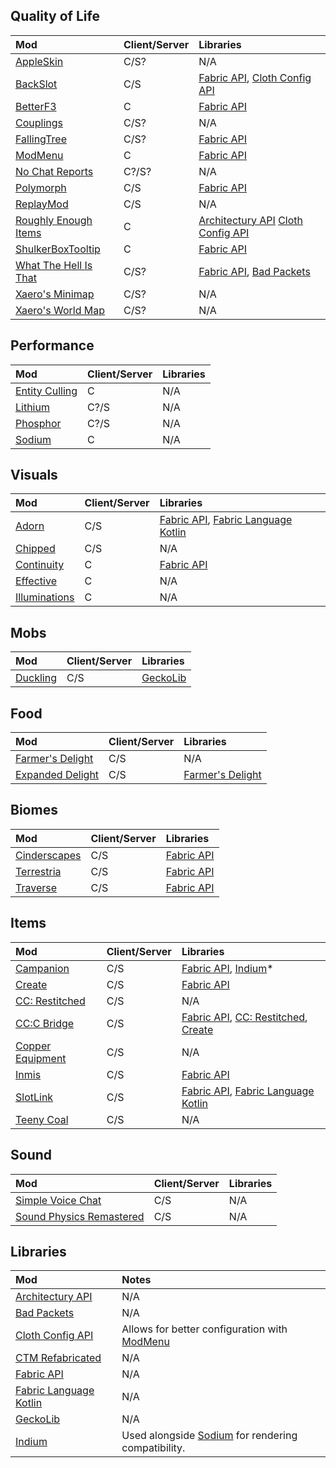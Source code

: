 ## Quality of Life

| Mod                     | Client/Server | Libraries                             |
| :---------------------- | :------------ | :------------------------------------ |
| [AppleSkin]             | C/S?          | N/A                                   |
| [BackSlot]              | C/S           | [Fabric API], [Cloth Config API]      |
| [BetterF3]              | C             | [Fabric API]                          |
| [Couplings]             | C/S?          | N/A                                   |
| [FallingTree]           | C/S?          | [Fabric API]                          |
| [ModMenu]               | C             | [Fabric API]                          |
| [No Chat Reports]       | C?/S?         | N/A                                   |
| [Polymorph]             | C/S           | [Fabric API]                          |
| [ReplayMod]             | C/S           | N/A                                   |
| [Roughly Enough Items]  | C             | [Architectury API] [Cloth Config API] |
| [ShulkerBoxTooltip]     | C             | [Fabric API]                          |
| [What The Hell Is That] | C/S?          | [Fabric API], [Bad Packets]           |
| [Xaero's Minimap]       | C/S?          | N/A                                   |
| [Xaero's World Map]     | C/S?          | N/A                                   |

## Performance

| Mod              | Client/Server | Libraries |
| :--------------- | :------------ | :-------- |
| [Entity Culling] | C             | N/A       |
| [Lithium]        | C?/S          | N/A       |
| [Phosphor]       | C?/S          | N/A       |
| [Sodium]         | C             | N/A       |

## Visuals

| Mod             | Client/Server | Libraries                              |
| :-------------- | :------------ | :------------------------------------- |
| [Adorn]         | C/S           | [Fabric API], [Fabric Language Kotlin] |
| [Chipped]       | C/S           | N/A                                    |
| [Continuity]    | C             | [Fabric API]                           |
| [Effective]     | C             | N/A                                    |
| [Illuminations] | C             | N/A                                    |

## Mobs

| Mod        | Client/Server | Libraries  |
| :--------- | :------------ | :--------- |
| [Duckling] | C/S           | [GeckoLib] |

## Food

| Mod                | Client/Server | Libraries          |
| :----------------- | :------------ | :----------------- |
| [Farmer's Delight] | C/S           | N/A                |
| [Expanded Delight] | C/S           | [Farmer's Delight] |

## Biomes

| Mod            | Client/Server | Libraries    |
| :------------- | :------------ | :----------- |
| [Cinderscapes] | C/S           | [Fabric API] |
| [Terrestria]   | C/S           | [Fabric API] |
| [Traverse]     | C/S           | [Fabric API] |

## Items

| Mod                | Client/Server | Libraries                                |
| :----------------- | :------------ | :--------------------------------------- |
| [Campanion]        | C/S           | [Fabric API], [Indium]*                  |
| [Create]           | C/S           | [Fabric API]                             |
| [CC: Restitched]   | C/S           | N/A                                      |
| [CC:C Bridge]      | C/S           | [Fabric API], [CC: Restitched], [Create] |
| [Copper Equipment] | C/S           | N/A                                      |
| [Inmis]            | C/S           | [Fabric API]                             |
| [SlotLink]         | C/S           | [Fabric API], [Fabric Language Kotlin]   |
| [Teeny Coal]       | C/S           | N/A                                      |

## Sound

| Mod                        | Client/Server | Libraries |
| :------------------------- | :------------ | :-------- |
| [Simple Voice Chat]        | C/S           | N/A       |
| [Sound Physics Remastered] | C/S           | N/A       |

## Libraries

| Mod                      | Notes                                                |
| :----------------------- | :--------------------------------------------------- |
| [Architectury API]       | N/A                                                  |
| [Bad Packets]            | N/A                                                  |
| [Cloth Config API]       | Allows for better configuration with [ModMenu]       |
| [CTM Refabricated]       | N/A                                                  |
| [Fabric API]             | N/A                                                  |
| [Fabric Language Kotlin] | N/A                                                  |
| [GeckoLib]               | N/A                                                  |
| [Indium]                 | Used alongside [Sodium] for rendering compatibility. |

<!-- QUALITY OF LIFE -->

[AppleSkin]: https://www.curseforge.com/minecraft/mc-mods/appleskin
[BackSlot]: https://www.curseforge.com/minecraft/mc-mods/backslot
[BetterF3]: https://www.curseforge.com/minecraft/mc-mods/betterf3
[Couplings]: https://www.curseforge.com/minecraft/mc-mods/couplings
[FallingTree]: https://www.curseforge.com/minecraft/mc-mods/falling-tree
[ModMenu]: https://www.curseforge.com/minecraft/mc-mods/modmenu
[No Chat Reports]: https://www.curseforge.com/minecraft/mc-mods/no-chat-reports
[Polymorph]: https://www.curseforge.com/minecraft/mc-mods/polymorph-fabric
[ReplayMod]: https://www.replaymod.com/
[Roughly Enough Items]: https://www.curseforge.com/minecraft/mc-mods/roughly-enough-items
[ShulkerBoxTooltip]: https://www.curseforge.com/minecraft/mc-mods/shulkerboxtooltip
[What The Hell Is That]: https://www.curseforge.com/minecraft/mc-mods/wthit
[Xaero's Minimap]: https://www.curseforge.com/minecraft/mc-mods/xaeros-minimap
[Xaero's World Map]: https://www.curseforge.com/minecraft/mc-mods/xaeros-world-map

<!-- PERFORMANCE -->

[Entity Culling]: https://www.curseforge.com/minecraft/mc-mods/entityculling
[Lithium]: https://www.curseforge.com/minecraft/mc-mods/lithium
[Phosphor]: https://www.curseforge.com/minecraft/mc-mods/phosphor
[Sodium]: https://www.curseforge.com/minecraft/mc-mods/sodium

<!-- VISUALS -->

[Adorn]: https://www.curseforge.com/minecraft/mc-mods/adorn
[Chipped]: https://www.curseforge.com/minecraft/mc-mods/chipped
[Continuity]: https://www.curseforge.com/minecraft/mc-mods/continuity
[Effective]: https://www.curseforge.com/minecraft/mc-mods/effective
[Illuminations]: https://www.curseforge.com/minecraft/mc-mods/illuminations

<!-- MOBS -->

[Duckling]: https://www.curseforge.com/minecraft/mc-mods/duckling

<!-- FOOD -->

[Farmer's Delight]: https://www.curseforge.com/minecraft/mc-mods/farmers-delight-fabric
[Expanded Delight]: https://www.curseforge.com/minecraft/mc-mods/expanded-delight

<!-- BIOMES -->

[Cinderscapes]: https://www.curseforge.com/minecraft/mc-mods/cinderscapes
[Terrestria]: https://www.curseforge.com/minecraft/mc-mods/terrestria
[Traverse]: https://www.curseforge.com/minecraft/mc-mods/traverse

<!-- ITEMS -->

[Campanion]: https://www.curseforge.com/minecraft/mc-mods/campanion
[Create]: https://www.curseforge.com/minecraft/mc-mods/create-fabric
[CC: Restitched]: https://www.curseforge.com/minecraft/mc-mods/cc-restitched
[CC:C Bridge]: https://www.curseforge.com/minecraft/mc-mods/cccbridge
[Copper Equipment]: https://www.curseforge.com/minecraft/mc-mods/copper-equipment
[Inmis]: https://www.curseforge.com/minecraft/mc-mods/inmis
[SlotLink]: https://www.curseforge.com/minecraft/mc-mods/slotlink
[Teeny Coal]: https://www.curseforge.com/minecraft/mc-mods/teenycoal

<!-- SOUND -->

[Simple Voice Chat]: https://www.curseforge.com/minecraft/mc-mods/simple-voice-chat
[Sound Physics Remastered]: https://www.curseforge.com/minecraft/mc-mods/sound-physics-remastered

<!-- LIBRARIES -->

[Architectury API]: https://www.curseforge.com/minecraft/mc-mods/architectury-api
[Bad Packets]: https://www.curseforge.com/minecraft/mc-mods/badpackets
[Cloth Config API]: https://www.curseforge.com/minecraft/mc-mods/cloth-config
[CTM Refabricated]: https://www.curseforge.com/minecraft/mc-mods/ctm-refabricated
[Fabric API]: https://www.curseforge.com/minecraft/mc-mods/fabric-api
[Fabric Language Kotlin]: https://www.curseforge.com/minecraft/mc-mods/fabric-language-kotlin
[GeckoLib]: https://www.curseforge.com/minecraft/mc-mods/geckolib
[Indium]: https://www.curseforge.com/minecraft/mc-mods/indium
